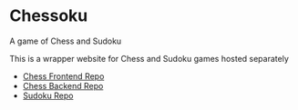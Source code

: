# Chessoku
  A game of Chess and Sudoku

This is a wrapper website for Chess and Sudoku games hosted separately

- [Chess Frontend Repo](https://github.com/pulkitchauhan03/online-chess)
- [Chess Backend Repo](https://github.com/pulkitchauhan03/online-chess-server)
- [Sudoku Repo](https://github.com/pulkitchauhan03/SudokuApp)
